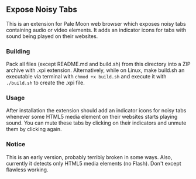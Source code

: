 ## Expose Noisy Tabs
This is an extension for Pale Moon web browser which exposes noisy tabs containing audio or video elements. It adds an indicator icons for tabs with sound being played on their websites.

### Building
Pack all files (except README.md and build.sh) from this directory into a ZIP archive with .xpi extension. Alternatively, while on Linux, make build.sh an executable via terminal with `chmod +x build.sh` and execute it with `./build.sh` to create the .xpi file.

### Usage
After installation the extension should add an indicator icons for noisy tabs whenever some HTML5 media element on their websites starts playing sound. You can mute these tabs by clicking on their indicators and unmute them by clicking again.

### Notice
This is an early version, probably terribly broken in some ways. Also, currently it detects only HTML5 media elements (no Flash). Don't except flawless working.